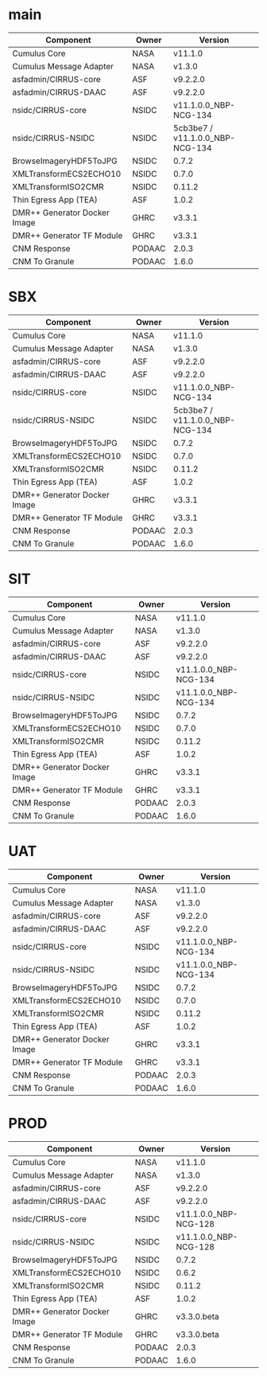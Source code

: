 # main

| Component | Owner | Version |
| -- | -- | -- |
| Cumulus Core | NASA | v11.1.0 |
| Cumulus Message Adapter | NASA | v1.3.0 |
| asfadmin/CIRRUS-core | ASF | v9.2.2.0 |
| asfadmin/CIRRUS-DAAC | ASF | v9.2.2.0 |
| nsidc/CIRRUS-core | NSIDC | v11.1.0.0_NBP-NCG-134 |
| nsidc/CIRRUS-NSIDC | NSIDC | 5cb3be7 / v11.1.0.0_NBP-NCG-134 |
| BrowseImageryHDF5ToJPG | NSIDC | 0.7.2 |
| XMLTransformECS2ECHO10 | NSIDC | 0.7.0 |
| XMLTransformISO2CMR | NSIDC | 0.11.2 |
| Thin Egress App (TEA) | ASF | 1.0.2 |
| DMR++ Generator Docker Image | GHRC | v3.3.1 |
| DMR++ Generator TF Module | GHRC | v3.3.1 |
| CNM Response | PODAAC | 2.0.3 |
| CNM To Granule | PODAAC | 1.6.0 |

# SBX

| Component | Owner | Version |
| -- | -- | -- |
| Cumulus Core | NASA | v11.1.0 |
| Cumulus Message Adapter | NASA | v1.3.0 |
| asfadmin/CIRRUS-core | ASF | v9.2.2.0 |
| asfadmin/CIRRUS-DAAC | ASF | v9.2.2.0 |
| nsidc/CIRRUS-core | NSIDC | v11.1.0.0_NBP-NCG-134 |
| nsidc/CIRRUS-NSIDC | NSIDC | 5cb3be7 / v11.1.0.0_NBP-NCG-134 |
| BrowseImageryHDF5ToJPG | NSIDC | 0.7.2 |
| XMLTransformECS2ECHO10 | NSIDC | 0.7.0 |
| XMLTransformISO2CMR | NSIDC | 0.11.2 |
| Thin Egress App (TEA) | ASF | 1.0.2 |
| DMR++ Generator Docker Image | GHRC | v3.3.1 |
| DMR++ Generator TF Module | GHRC | v3.3.1 |
| CNM Response | PODAAC | 2.0.3 |
| CNM To Granule | PODAAC | 1.6.0 |

# SIT

| Component | Owner | Version |
| -- | -- | -- |
| Cumulus Core | NASA | v11.1.0 |
| Cumulus Message Adapter | NASA | v1.3.0 |
| asfadmin/CIRRUS-core | ASF | v9.2.2.0 |
| asfadmin/CIRRUS-DAAC | ASF | v9.2.2.0 |
| nsidc/CIRRUS-core | NSIDC | v11.1.0.0_NBP-NCG-134 |
| nsidc/CIRRUS-NSIDC | NSIDC | v11.1.0.0_NBP-NCG-134 |
| BrowseImageryHDF5ToJPG | NSIDC | 0.7.2 |
| XMLTransformECS2ECHO10 | NSIDC | 0.7.0 |
| XMLTransformISO2CMR | NSIDC | 0.11.2 |
| Thin Egress App (TEA) | ASF | 1.0.2 |
| DMR++ Generator Docker Image | GHRC | v3.3.1 |
| DMR++ Generator TF Module | GHRC | v3.3.1 |
| CNM Response | PODAAC | 2.0.3 |
| CNM To Granule | PODAAC | 1.6.0 |

# UAT

| Component | Owner | Version |
| -- | -- | -- |
| Cumulus Core | NASA | v11.1.0 |
| Cumulus Message Adapter | NASA | v1.3.0 |
| asfadmin/CIRRUS-core | ASF | v9.2.2.0 |
| asfadmin/CIRRUS-DAAC | ASF | v9.2.2.0 |
| nsidc/CIRRUS-core | NSIDC | v11.1.0.0_NBP-NCG-134 |
| nsidc/CIRRUS-NSIDC | NSIDC | v11.1.0.0_NBP-NCG-134 |
| BrowseImageryHDF5ToJPG | NSIDC | 0.7.2 |
| XMLTransformECS2ECHO10 | NSIDC | 0.7.0 |
| XMLTransformISO2CMR | NSIDC | 0.11.2 |
| Thin Egress App (TEA) | ASF | 1.0.2 |
| DMR++ Generator Docker Image | GHRC | v3.3.1 |
| DMR++ Generator TF Module | GHRC | v3.3.1 |
| CNM Response | PODAAC | 2.0.3 |
| CNM To Granule | PODAAC | 1.6.0 |

# PROD

| Component | Owner | Version |
| -- | -- | -- |
| Cumulus Core | NASA | v11.1.0 |
| Cumulus Message Adapter | NASA | v1.3.0 |
| asfadmin/CIRRUS-core | ASF | v9.2.2.0 |
| asfadmin/CIRRUS-DAAC | ASF | v9.2.2.0 |
| nsidc/CIRRUS-core | NSIDC | v11.1.0.0_NBP-NCG-128 |
| nsidc/CIRRUS-NSIDC | NSIDC | v11.1.0.0_NBP-NCG-128 |
| BrowseImageryHDF5ToJPG | NSIDC | 0.7.2 |
| XMLTransformECS2ECHO10 | NSIDC | 0.6.2 |
| XMLTransformISO2CMR | NSIDC | 0.11.2 |
| Thin Egress App (TEA) | ASF | 1.0.2 |
| DMR++ Generator Docker Image | GHRC | v3.3.0.beta |
| DMR++ Generator TF Module | GHRC | v3.3.0.beta |
| CNM Response | PODAAC | 2.0.3 |
| CNM To Granule | PODAAC | 1.6.0 |
